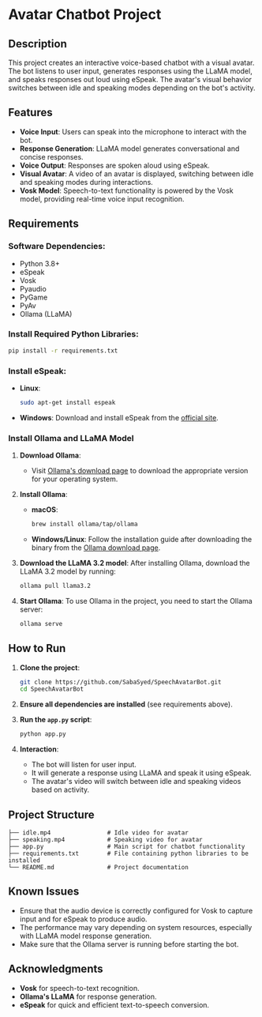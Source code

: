 # Avatar Chatbot Project

## Description

This project creates an interactive voice-based chatbot with a visual avatar. The bot listens to user input, generates responses using the LLaMA model, and speaks responses out loud using eSpeak. The avatar's visual behavior switches between idle and speaking modes depending on the bot's activity.

## Features

- **Voice Input**: Users can speak into the microphone to interact with the bot.
- **Response Generation**: LLaMA model generates conversational and concise responses.
- **Voice Output**: Responses are spoken aloud using eSpeak.
- **Visual Avatar**: A video of an avatar is displayed, switching between idle and speaking modes during interactions.
- **Vosk Model**: Speech-to-text functionality is powered by the Vosk model, providing real-time voice input recognition.

## Requirements

### Software Dependencies:

- Python 3.8+
- eSpeak
- Vosk
- Pyaudio
- PyGame
- PyAv
- Ollama (LLaMA)

### Install Required Python Libraries:

```bash
pip install -r requirements.txt
```

### Install eSpeak:

- **Linux**:
  ```bash
  sudo apt-get install espeak
  ```

- **Windows**:
  Download and install eSpeak from the [official site](http://espeak.sourceforge.net/).

### Install Ollama and LLaMA Model

1. **Download Ollama**:
   - Visit [Ollama's download page](https://ollama.com/downloads) to download the appropriate version for your operating system.

2. **Install Ollama**:
   - **macOS**:
     ```bash
     brew install ollama/tap/ollama
     ```
   - **Windows/Linux**:
     Follow the installation guide after downloading the binary from the [Ollama download page](https://ollama.com/downloads).

3. **Download the LLaMA 3.2 model**:
   After installing Ollama, download the LLaMA 3.2 model by running:
   ```bash
   ollama pull llama3.2
   ```

4. **Start Ollama**:
   To use Ollama in the project, you need to start the Ollama server:
   ```bash
   ollama serve
   ```

## How to Run

1. **Clone the project**:
   ```bash
   git clone https://github.com/SabaSyed/SpeechAvatarBot.git
   cd SpeechAvatarBot
   ```

2. **Ensure all dependencies are installed** (see requirements above).

3. **Run the `app.py` script**:
   ```bash
   python app.py
   ```

4. **Interaction**:
   - The bot will listen for user input.
   - It will generate a response using LLaMA and speak it using eSpeak.
   - The avatar's video will switch between idle and speaking videos based on activity.

## Project Structure

```
├── idle.mp4                # Idle video for avatar
├── speaking.mp4            # Speaking video for avatar
├── app.py                  # Main script for chatbot functionality
├── requirements.txt        # File containing python libraries to be installed
└── README.md               # Project documentation
```

## Known Issues

- Ensure that the audio device is correctly configured for Vosk to capture input and for eSpeak to produce audio.
- The performance may vary depending on system resources, especially with LLaMA model response generation.
- Make sure that the Ollama server is running before starting the bot.

## Acknowledgments

- **Vosk** for speech-to-text recognition.
- **Ollama's LLaMA** for response generation.
- **eSpeak** for quick and efficient text-to-speech conversion.
